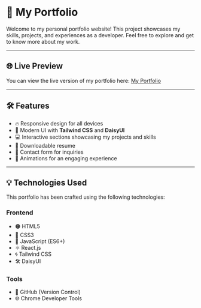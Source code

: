 # 💼 My Portfolio

Welcome to my personal portfolio website! This project showcases my skills, projects, and experiences as a developer. Feel free to explore and get to know more about my work.

---

## 🌐 Live Preview
You can view the live version of my portfolio here: [My Portfolio](https://my-portfolio-a23dc.web.app/)

---

## 🛠️ Features
- 🔥 Responsive design for all devices
- 🎨 Modern UI with **Tailwind CSS** and **DaisyUI**
- 💻 Interactive sections showcasing my projects and skills
- 📄 Downloadable resume
- 📩 Contact form for inquiries
- 🌟 Animations for an engaging experience

---

## 💡 Technologies Used
This portfolio has been crafted using the following technologies:

### **Frontend**
- 🟠 HTML5
- 🔵 CSS3
- 💛 JavaScript (ES6+)
- ⚛️ React.js
- 🌀 Tailwind CSS
- 🛠 DaisyUI


### **Tools**
- 🐙 GitHub (Version Control)
- 🌐 Chrome Developer Tools



